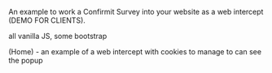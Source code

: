 An example to work a Confirmit Survey into your website as a web intercept (DEMO FOR CLIENTS).

  all vanilla JS, some bootstrap 

(Home) - an example of a web intercept with cookies to manage to can see the popup
